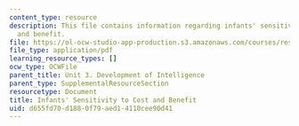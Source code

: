 ```yaml
---
content_type: resource
description: This file contains information regarding infants' sensitivity to cost
  and benefit.
file: https://ol-ocw-studio-app-production.s3.amazonaws.com/courses/res-9-003-brains-minds-and-machines-summer-course-summer-2015/d655fd70d1880f79aed14110cee90d41_MITRES_9_003SUM15_sem3_som.pdf
file_type: application/pdf
learning_resource_types: []
ocw_type: OCWFile
parent_title: Unit 3. Development of Intelligence
parent_type: SupplementalResourceSection
resourcetype: Document
title: Infants' Sensitivity to Cost and Benefit
uid: d655fd70-d188-0f79-aed1-4110cee90d41
---
```

